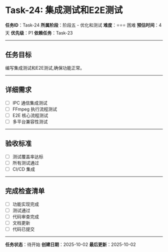 # Task-24: 集成测试和E2E测试

**任务ID**：Task-24
**所属阶段**：阶段五 - 优化和测试
**难度**：⭐⭐⭐ 困难
**预估时间**：4天
**优先级**：P1
**依赖任务**：Task-23

---

## 任务目标

编写集成测试和E2E测试,确保功能正常。

---

## 详细需求

- [ ] IPC 通信集成测试
- [ ] FFmpeg 执行流程测试
- [ ] E2E 核心流程测试
- [ ] 多平台兼容性测试

---

## 验收标准

- [ ] 测试覆盖率达标
- [ ] 所有测试通过
- [ ] CI/CD 集成

---

## 完成检查清单

- [ ] 功能实现完成
- [ ] 测试通过
- [ ] 代码审查完成
- [ ] 文档更新
- [ ] 代码已提交

---

**任务状态**：待开始
**创建日期**：2025-10-02
**最后更新**：2025-10-02
